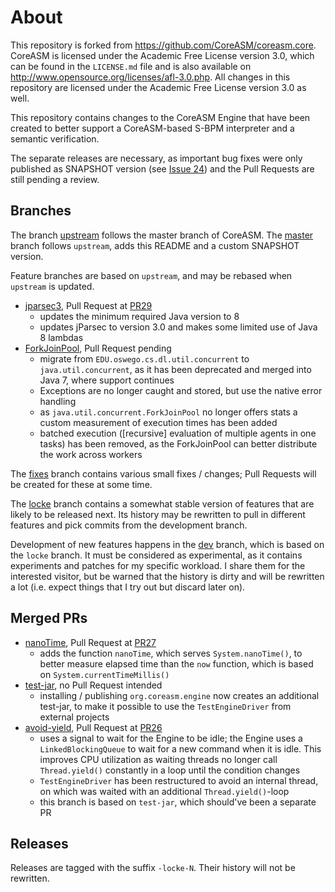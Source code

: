 
About
=====

This repository is forked from https://github.com/CoreASM/coreasm.core. CoreASM is licensed under the Academic Free License version 3.0, which can be found in the `LICENSE.md` file and is also available on http://www.opensource.org/licenses/afl-3.0.php. All changes in this repository are licensed under the Academic Free License version 3.0 as well.

This repository contains changes to the CoreASM Engine that have been created to better support a CoreASM-based S-BPM interpreter and a semantic verification.

The separate releases are necessary, as important bug fixes were only published as SNAPSHOT version (see [Issue 24](https://github.com/CoreASM/coreasm.core/issues/24)) and the Pull Requests are still pending a review.



Branches
--------

The branch [upstream](https://github.com/Locke/coreasm.core/tree/upstream) follows the master branch of CoreASM. The [master](https://github.com/Locke/coreasm.core/tree/master) branch follows `upstream`, adds this README and a custom SNAPSHOT version.

Feature branches are based on `upstream`, and may be rebased when `upstream` is updated.

- [jparsec3](https://github.com/Locke/coreasm.core/tree/jparsec3), Pull Request at [PR29](https://github.com/CoreASM/coreasm.core/pull/29)
  - updates the minimum required Java version to 8
  - updates jParsec to version 3.0 and makes some limited use of Java 8 lambdas
- [ForkJoinPool](https://github.com/Locke/coreasm.core/tree/ForkJoinPool), Pull Request pending
  - migrate from `EDU.oswego.cs.dl.util.concurrent` to `java.util.concurrent`, as it has been deprecated and merged into Java 7, where support continues
  - Exceptions are no longer caught and stored, but use the native error handling
  - as `java.util.concurrent.ForkJoinPool` no longer offers stats a custom measurement of execution times has been added
  - batched execution ([recursive] evaluation of multiple agents in one tasks) has been removed, as the ForkJoinPool can better distribute the work across workers

The [fixes](https://github.com/Locke/coreasm.core/tree/fixes) branch contains various small fixes / changes; Pull Requests will be created for these at some time.

The [locke](https://github.com/Locke/coreasm.core/tree/locke) branch contains a somewhat stable version of features that are likely to be released next. Its history may be rewritten to pull in different features and pick commits from the development branch.

Development of new features happens in the [dev](https://github.com/Locke/coreasm.core/tree/dev) branch, which is based on the `locke` branch. It must be considered as experimental, as it contains experiments and patches for my specific workload. I share them for the interested visitor, but be warned that the history is dirty and will be rewritten a lot (i.e. expect things that I try out but discard later on).

Merged PRs
----------

- [nanoTime](https://github.com/Locke/coreasm.core/tree/nanoTime), Pull Request at [PR27](https://github.com/CoreASM/coreasm.core/pull/27)
  - adds the function `nanoTime`, which serves `System.nanoTime()`, to better measure elapsed time than the `now` function, which is based on `System.currentTimeMillis()`
- [test-jar](https://github.com/Locke/coreasm.core/tree/test-jar), no Pull Request intended
  - installing / publishing `org.coreasm.engine` now creates an additional test-jar, to make it possible to use the `TestEngineDriver` from external projects
- [avoid-yield](https://github.com/Locke/coreasm.core/tree/avoid-yield), Pull Request at [PR26](https://github.com/CoreASM/coreasm.core/pull/26)
  - uses a signal to wait for the Engine to be idle; the Engine uses a `LinkedBlockingQueue` to wait for a new command when it is idle. This improves CPU utilization as waiting threads no longer call `Thread.yield()` constantly in a loop until the condition changes
  - `TestEngineDriver` has been restructured to avoid an internal thread, on which was waited with an additional `Thread.yield()`-loop
  - this branch is based on `test-jar`, which should've been a separate PR


Releases
--------

Releases are tagged with the suffix `-locke-N`. Their history will not be rewritten.